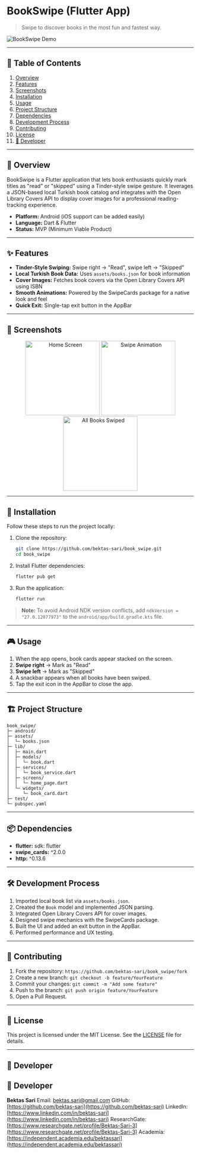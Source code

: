 # BookSwipe (Flutter App)

> Swipe to discover books in the most fun and fastest way.

![BookSwipe Demo](screenshots/demo.gif)

---

## 📖 Table of Contents

1. [Overview](#overview)
2. [Features](#features)
3. [Screenshots](#screenshots)
4. [Installation](#installation)
5. [Usage](#usage)
6. [Project Structure](#project-structure)
7. [Dependencies](#dependencies)
8. [Development Process](#development-process)
9. [Contributing](#contributing)
10. [License](#license)
11. [🚀 Developer](#🚀-developer)

---

## 📝 Overview

BookSwipe is a Flutter application that lets book enthusiasts quickly mark titles as "read" or "skipped" using a Tinder-style swipe gesture. It leverages a JSON-based local Turkish book catalog and integrates with the Open Library Covers API to display cover images for a professional reading-tracking experience.

* **Platform:** Android (iOS support can be added easily)
* **Language:** Dart & Flutter
* **Status:** MVP (Minimum Viable Product)

---

## ✨ Features

* **Tinder-Style Swiping:** Swipe right → "Read", swipe left → "Skipped"
* **Local Turkish Book Data:** Uses `assets/books.json` for book information
* **Cover Images:** Fetches book covers via the Open Library Covers API using ISBN
* **Smooth Animations:** Powered by the SwipeCards package for a native look and feel
* **Quick Exit:** Single-tap exit button in the AppBar

---

## 📱 Screenshots

<p align="center">
  <img src="screenshots/screen1.png" alt="Home Screen" width="200" />
  <img src="screenshots/screen2.png" alt="Swipe Animation" width="200" />
  <img src="screenshots/screen3.png" alt="All Books Swiped" width="200" />
</p>

---

## 🚀 Installation

Follow these steps to run the project locally:

1. Clone the repository:

   ```bash
   git clone https://github.com/bektas-sari/book_swipe.git
   cd book_swipe
   ```
2. Install Flutter dependencies:

   ```bash
   flutter pub get
   ```
3. Run the application:

   ```bash
   flutter run
   ```

> **Note:** To avoid Android NDK version conflicts, add `ndkVersion = "27.0.12077973"` to the `android/app/build.gradle.kts` file.

---

## 🎮 Usage

1. When the app opens, book cards appear stacked on the screen.
2. **Swipe right** → Mark as "Read"
3. **Swipe left** → Mark as "Skipped"
4. A snackbar appears when all books have been swiped.
5. Tap the exit icon in the AppBar to close the app.

---

## 🏗️ Project Structure

```
book_swipe/
├─ android/
├─ assets/
│  └─ books.json
├─ lib/
│  ├─ main.dart
│  ├─ models/
│  │  └─ book.dart
│  ├─ services/
│  │  └─ book_service.dart
│  ├─ screens/
│  │  └─ home_page.dart
│  └─ widgets/
│     └─ book_card.dart
├─ test/
└─ pubspec.yaml
```

---

## 📦 Dependencies

* **flutter:** sdk: flutter
* **swipe\_cards:** ^2.0.0
* **http:** ^0.13.6

---

## 🛠️ Development Process

1. Imported local book list via `assets/books.json`.
2. Created the `Book` model and implemented JSON parsing.
3. Integrated Open Library Covers API for cover images.
4. Designed swipe mechanics with the SwipeCards package.
5. Built the UI and added an exit button in the AppBar.
6. Performed performance and UX testing.

---

## 🤝 Contributing

1. Fork the repository: `https://github.com/bektas-sari/book_swipe/fork`
2. Create a new branch: `git checkout -b feature/YourFeature`
3. Commit your changes: `git commit -m "Add some feature"`
4. Push to the branch: `git push origin feature/YourFeature`
5. Open a Pull Request.

---

## 📜 License

This project is licensed under the MIT License. See the [LICENSE](LICENSE) file for details.

---

## 🚀 Developer

## 👤 Developer

**Bektas Sari**
Email: [bektas.sari@gmail.com](mailto:bektas.sari@gmail.com)
GitHub: [https://github.com/bektas-sari](https://github.com/bektas-sari)
LinkedIn: [https://www.linkedin.com/in/bektas-sari](https://www.linkedin.com/in/bektas-sari)
ResearchGate: [https://www.researchgate.net/profile/Bektas-Sari-3](https://www.researchgate.net/profile/Bektas-Sari-3)
Academia: [https://independent.academia.edu/bektassari](https://independent.academia.edu/bektassari)
